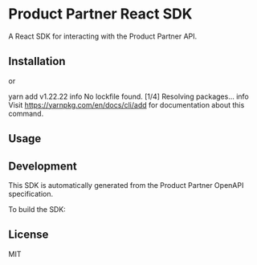 # Product Partner React SDK

A React SDK for interacting with the Product Partner API.

## Installation



or

yarn add v1.22.22
info No lockfile found.
[1/4] Resolving packages...
info Visit https://yarnpkg.com/en/docs/cli/add for documentation about this command.

## Usage



## Development

This SDK is automatically generated from the Product Partner OpenAPI specification.

To build the SDK:



## License

MIT
